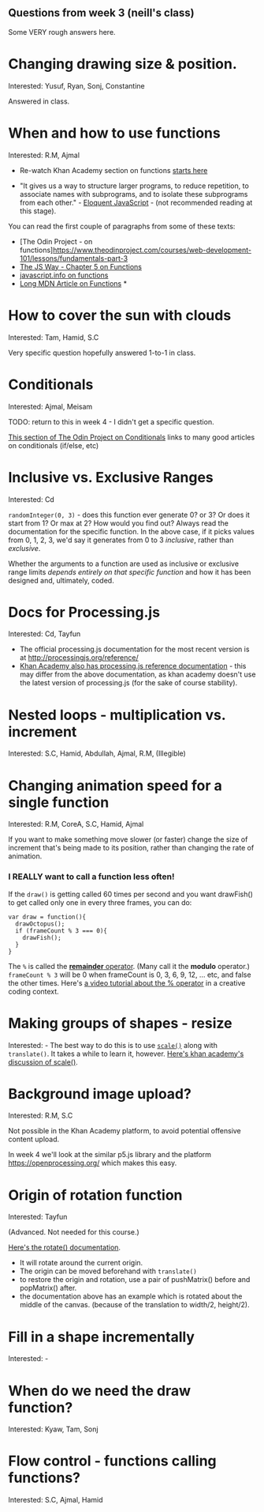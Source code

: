## Questions from week 3 (neill's class)

Some VERY rough answers here.

# Changing drawing size & position.
Interested: Yusuf, Ryan, Sonj, Constantine

Answered in class.

# When and how to use functions
Interested: R.M, Ajmal

* Re-watch Khan Academy section on functions [starts here](https://www.khanacademy.org/computing/computer-programming/programming/functions/pt/functions)

* "It gives us a way to structure larger programs, to reduce repetition, to associate names with subprograms, and to isolate these subprograms from each other." - [Eloquent JavaScript](https://eloquentjavascript.net/03_functions.html) - (not recommended reading at this stage). 

You can read the first couple of paragraphs from some of these texts:
* [The Odin Project - on functions]https://www.theodinproject.com/courses/web-development-101/lessons/fundamentals-part-3
* [The JS Way - Chapter 5 on Functions](https://github.com/thejsway/thejsway/blob/master/manuscript/chapter05.md)
* [javascript.info on functions](https://javascript.info/function-basics)
* [Long MDN Article on Functions](https://developer.mozilla.org/en-US/docs/Learn/JavaScript/Building_blocks/Functions) * 

# How to cover the sun with clouds
Interested: Tam, Hamid, S.C

Very specific question hopefully answered 1-to-1 in class.

# Conditionals
Interested: Ajmal, Meisam

TODO: return to this in week 4 - I didn't get a specific question.

[This section of The Odin Project on Conditionals](https://www.theodinproject.com/courses/web-development-101/lessons/fundamentals-part-2#conditionals) links to many good articles on conditionals (if/else, etc)

# Inclusive vs. Exclusive Ranges
Interested: Cd

`randomInteger(0, 3)`  - does this function ever generate 0?  or 3?  Or does it start from 1?  Or max at 2?  How would you find out?  Always read the documentation for the specific function.  In the above case, if it picks values from 0, 1, 2, 3, we'd say it generates from 0 to 3 *inclusive*, rather than *exclusive*.

Whether the arguments to a function are used as inclusive or exclusive range limits *depends entirely on that specific function* and how it has been designed and, ultimately, coded.

# Docs for Processing.js
Interested: Cd, Tayfun

* The official processing.js documentation for the most recent version is at http://processingjs.org/reference/
* [Khan Academy also has processing.js reference documentation](https://www.khanacademy.org/computing/computer-programming/pjs-documentation) - this may differ from the above documentation, as khan academy doesn't use the latest version of processing.js (for the sake of course stability).

# Nested loops - multiplication vs. increment
Interested: S.C, Hamid, Abdullah, Ajmal, R.M, (Illegible)

# Changing animation speed for a single function
Interested: R.M, CoreA, S.C, Hamid, Ajmal

If you want to make something move slower (or faster) change the size of increment that's being made to its position, rather than changing the rate of animation.

### I REALLY want to call a function less often!

If the `draw()` is getting called 60 times per second and you want drawFish() to get called only one in every three frames, you can do:

```
var draw = function(){
  drawOctopus();
  if (frameCount % 3 === 0){
    drawFish();
  }
}
```

The `%` is called the [**remainder** operator](https://developer.mozilla.org/en-US/docs/Web/JavaScript/Reference/Operators/Arithmetic_Operators#Remainder).  (Many call it the **modulo** operator.)  `frameCount % 3` will be 0 when frameCount is 0, 3, 6, 9, 12, ... etc, and false the other times.  Here's [a video tutorial about the % operator](https://www.youtube.com/watch?v=r5Iy3v1co0A) in a creative coding context.

# Making groups of shapes - resize
Interested: -
The best way to do this is to use [`scale()`](http://processingjs.org/reference/scale_/) along with `translate()`.  It takes a while to learn it, however.  [Here's khan academy's discussion of scale()](https://www.khanacademy.org/computer-programming/scalex-y/6712922034143232).

# Background image upload?
Interested: R.M, S.C

Not possible in the Khan Academy platform, to avoid potential offensive content upload.

In week 4 we'll look at the similar p5.js library and the platform https://openprocessing.org/ which makes this easy.

# Origin of rotation function
Interested: Tayfun

(Advanced.  Not needed for this course.)

[Here's the rotate() documentation](http://processingjs.org/reference/rotate_/).  

* It will rotate around the current origin.  
* The origin can be moved beforehand with `translate()`
* to restore the origin and rotation, use a pair of pushMatrix() before and popMatrix() after.
* the documentation above has an example which is rotated about the middle of the canvas. (because of the translation to width/2, height/2).

# Fill in a shape incrementally
Interested: -

# When do we need the draw function?
Interested: Kyaw, Tam, Sonj

# Flow control - functions calling functions?
Interested: S.C, Ajmal, Hamid
